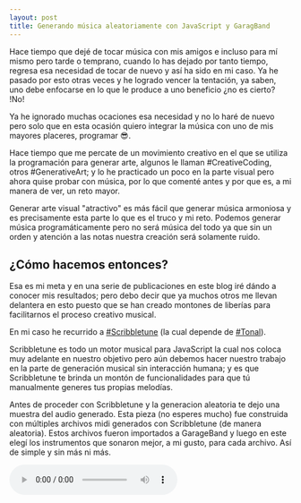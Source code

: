 ```yaml
---
layout: post
title: Generando música aleatoriamente con JavaScript y GaragBand
---
```



Hace tiempo que dejé de tocar música con mis amigos e incluso para mí mismo pero tarde o temprano, cuando lo has dejado por tanto tiempo, regresa esa necesidad de tocar de nuevo y así ha sido en mi caso. Ya he pasado por esto otras veces y he logrado vencer la tentación, ya saben, uno debe enfocarse en lo que le produce a uno beneficio ¿no es cierto? !No!

Ya he ignorado muchas ocaciones esa necesidad y no lo haré de nuevo pero solo que en esta ocasión quiero integrar la música con uno de mis mayores placeres, programar 😎.

Hace tiempo que me percate de un movimiento creativo en el que se utiliza la programación para generar arte, algunos le llaman #CreativeCoding, otros #GenerativeArt; y lo he practicado un poco en la parte visual pero ahora quise probar con música, por lo que comenté antes y por que es, a mi manera de ver, un reto mayor.

Generar arte visual "atractivo" es más fácil que generar música armoniosa y es precisamente esta parte lo que es el truco y mi reto. Podemos generar música programáticamente pero no será música del todo ya que sin un orden y atención a las notas nuestra creación será solamente ruido.

## ¿Cómo hacemos entonces?

Esa es mi meta y en una serie de publicaciones en este blog iré dándo a conocer mis resultados; pero debo decir que ya muchos otros me llevan delantera en esto puesto que se han creado montones de liberías para facilitarnos el proceso creativo musical.

En mi caso he recurrido a [#Scribbletune](https://scribbletune.com) (la cual depende de [#Tonal](https://github.com/danigb/tonal)).

Scribbletune es todo un motor musical para JavaScript la cual nos coloca muy adelante en nuestro objetivo pero aún debemos hacer nuestro trabajo en la parte de generación musical sin interacción humana; y es que Scribbletune te brinda un montón de funcionalidades para que tú manualmente generes tus propias melodías.

Antes de proceder con Scribbletune y la generacion aleatoria te dejo una muestra del audio generado. Esta pieza (no esperes mucho) fue construida con múltiples archivos midi generados con Scribbletune (de manera aleatoria). Estos archivos fueron importados a GarageBand y luego en este elegí los instrumentos que sonaron mejor, a mi gusto, para cada archivo. Así de simple y sin más ni más. 

<audio src="https://res.cloudinary.com/yipster/video/upload/v1538356341/Proyecto_2_-_30_09_18_18.32_itmali.mp3" controls preload></audio>

```


```